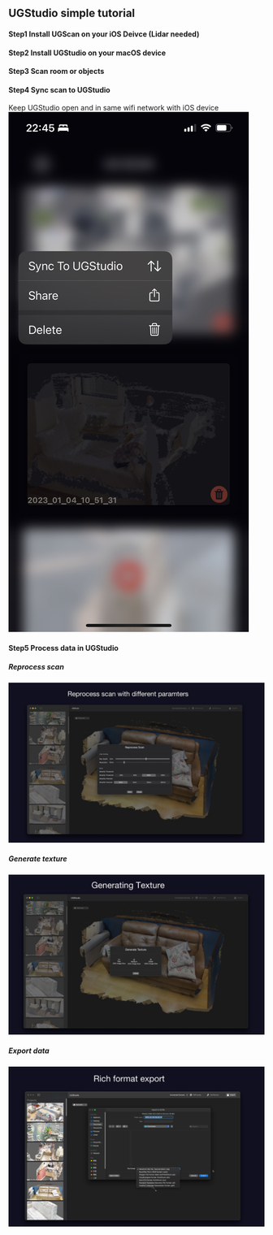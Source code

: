 ## UGStudio simple tutorial

#### Step1 Install UGScan on your iOS Deivce (Lidar needed)
#### Step2 Install UGStudio on your macOS device
#### Step3 Scan room or objects
#### Step4 Sync scan to UGStudio
Keep UGStudio open and in same wifi network with iOS device
![image](sync.jpg)

#### Step5 Process data in UGStudio

##### Reprocess scan
![image](2.jpg)

##### Generate texture
![image](3.jpg)

##### Export data
![image](4.jpg)